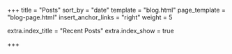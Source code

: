 +++
title = "Posts"
sort_by = "date"
template = "blog.html"
page_template = "blog-page.html"
insert_anchor_links = "right"
weight = 5

extra.index_title = "Recent Posts"
extra.index_show = true

+++
